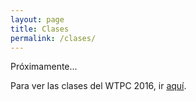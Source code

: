 ```yaml
---
layout: page
title: Clases
permalink: /clases/
---
```


Próximamente...

Para ver las clases del WTPC 2016, ir [aquí](http://wp.df.uba.ar/wtpc/clases/).

<!---
Lunes 7 Marzo:

Introducción al Desarrollo de Software

Introducción a Python

Hands-on: Python como lenguaje de scripting
Martes 8 Marzo:

Sistemas de control de versiones: git

Introducción a la Programación Orientada a Objetos

Hands-on: git

Hands-on: Programación Orientada a Objetos
Miércoles 9 Marzo:

Compilación y Linkeo

Comunicando C con Python

Hands-on: Compilación y Linkeo

Hands-on: Comunicando C con Python
Jueves 10 Marzo:

Arquitectura del Computador

Debugging y Profiling

Hands-on: Debugging y Profiling  (hoy sólo debug)
Viernes 11 Marzo:

Optimización por Software

Optimización por Hardware

Hands-on: Debugging y Profiling  (hoy sólo profile)

Sábado 12 Marzo:

Cecilia: Documentación
Lunes 14 Marzo:

Esteban Mocskos: Computación de Alto Rendimiento: TUPAC
Martes 15 Marzo:

Diego Zea: Desarrollo de paquetes en lenguaje julia

Pablo Mininni: Programación en entornos masivamente paralelos
Miércoles 16 Marzo:

Gonzalo Sosa Rolón: Soluciones para la convivencia entre programadores y científicos

Saif Addin Ellafi: Big Data, Data Wrangling y modelos de riesgo crediticio

Xabier Anduaga | Gastón Romeo: Física de partículas en Wall Street

PabloHE: virtualenv
Jueves 17 Marzo:

PabloA: Herramientas GNU en línea de comandos

Ticiano Torres Peralta:  Multi-Agent Biorobotics Laboratory

Ariel Marín: Sistemas operativos en tiempo real: FreeRTOS
Viernes 18 Marzo:

Franco Bellomo: Simulaciones de MonteCarlo con TEN

Presentaciones de Grupos: Satélites

Presentaciones de Grupos: Pajaritos

Presentaciones de Grupos: Robot

Presentaciones de Grupos: Dinámica
-->
